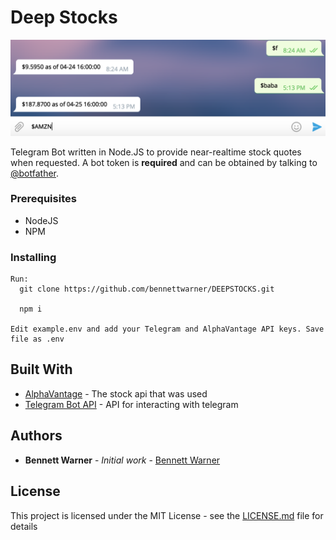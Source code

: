 # Deep Stocks

![Screenshot](https://github.com/bennettwarner/DEEPSTOCKS/raw/master/screenshot.png)

Telegram Bot written in Node.JS to provide near-realtime stock quotes when requested. A bot token is **required** and can be obtained by talking to [@botfather](https://telegram.me/BotFather).

### Prerequisites

* NodeJS
* NPM

### Installing

```
Run:
  git clone https://github.com/bennettwarner/DEEPSTOCKS.git

  npm i

Edit example.env and add your Telegram and AlphaVantage API keys. Save file as .env

```
## Built With

* [AlphaVantage](https://www.alphavantage.co/) - The stock api that was used
* [Telegram Bot API](https://www.npmjs.com/package/telegram-bot-api) - API for interacting with telegram

## Authors

* **Bennett Warner** - *Initial work* - [Bennett Warner](https://github.com/bennettwarner)

## License

This project is licensed under the MIT License - see the [LICENSE.md](LICENSE.md) file for details
